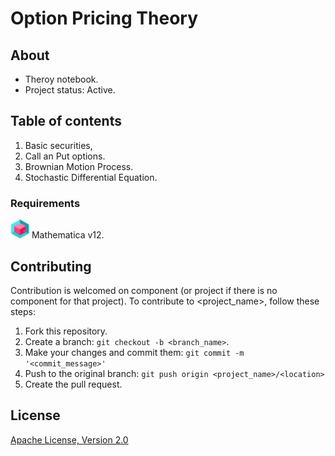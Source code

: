# Option Pricing Theory <Repository Name>

## About  <Synopsis>

* Theroy notebook. <Abstract>
* Project status: Active.  <Status>

## Table of contents
1. Basic securities,
2. Call an Put options.
3. Brownian Motion Process. 
4. Stochastic Differential Equation.

### Requirements
<p>
    <img src="Icons/3d.png" width="30" height="30" />
Mathematica v12.
</p>

## Contributing  <Reporting issues>
  <!--- If your README is long or you have some specific process or steps you want contributors to follow, consider creating a separate CONTRIBUTING.md file--->
Contribution is welcomed on component (or project if there is no component for that project).
To contribute to <project_name>, follow these steps:

1. Fork this repository.
2. Create a branch: `git checkout -b <branch_name>`.
3. Make your changes and commit them: `git commit -m '<commit_message>'`
4. Push to the original branch: `git push origin <project_name>/<location>`
5. Create the pull request.

## License

[Apache License, Version 2.0](http://www.apache.org/licenses/LICENSE-2.0.html)
